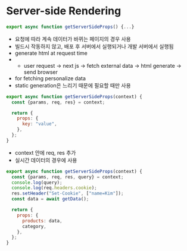 # Server-side Rendering

```js
export async function getServerSideProps() {...}
```

- 요청에 따라 계속 데이터가 바뀌는 페이지의 경우 사용
- 빌드시 작동하지 않고, 배포 후 서버에서 실행되거나 개발 서버에서 실행됨
- generate html at request time
- - user request -> next js -> fetch external data -> html generate -> send browser
- for fetching personalize data
- static generation은 느리기 때문에 필요할 때만 사용

```js
export async function getServerSideProps(context) {
  const {params, req, res} = context;

  return {
    props: {
      key: "value",
    },
  };
}
```

- context 안에 req, res 추가
- 실시간 데이터의 경우에 사용

```js
export async function getServerSideProps(context) {
  const {params, req, res, query} = context;
  console.log(query);
  console.log(req.headers.cookie);
  res.setHeader("Set-Cookie", ["name=Kim"]);
  const data = await getData();

  return {
    props: {
      products: data,
      category,
    },
  };
}
```
